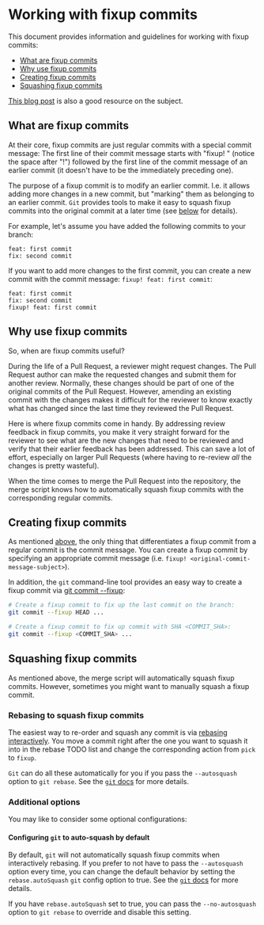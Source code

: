 # Working with fixup commits

This document provides information and guidelines for working with fixup commits:
- [What are fixup commits](#about-fixup-commits)
- [Why use fixup commits](#why-fixup-commits)
- [Creating fixup commits](#create-fixup-commits)
- [Squashing fixup commits](#squash-fixup-commits)

[This blog post](https://thoughtbot.com/blog/autosquashing-git-commits) is also a good resource on the subject.


## <a name="about-fixup-commits"></a> What are fixup commits

At their core, fixup commits are just regular commits with a special commit message:
The first line of their commit message starts with "fixup! " (notice the space after "!") followed by the first line of the commit message of an earlier commit (it doesn't have to be the immediately preceding one).

The purpose of a fixup commit is to modify an earlier commit.
I.e. it allows adding more changes in a new commit, but "marking" them as belonging to an earlier commit.
`Git` provides tools to make it easy to squash fixup commits into the original commit at a later time (see [below](#squash-fixup-commits) for details).

For example, let's assume you have added the following commits to your branch:

```
feat: first commit
fix: second commit
```

If you want to add more changes to the first commit, you can create a new commit with the commit message:
`fixup! feat: first commit`:

```
feat: first commit
fix: second commit
fixup! feat: first commit
```


## <a name="why-fixup-commits"></a> Why use fixup commits

So, when are fixup commits useful?

During the life of a Pull Request, a reviewer might request changes.
The Pull Request author can make the requested changes and submit them for another review.
Normally, these changes should be part of one of the original commits of the Pull Request.
However, amending an existing commit with the changes makes it difficult for the reviewer to know exactly what has changed since the last time they reviewed the Pull Request.

Here is where fixup commits come in handy.
By addressing review feedback in fixup commits, you make it very straight forward for the reviewer to see what are the new changes that need to be reviewed and verify that their earlier feedback has been addressed.
This can save a lot of effort, especially on larger Pull Requests (where having to re-review _all_ the changes is pretty wasteful).

When the time comes to merge the Pull Request into the repository, the merge script knows how to automatically squash fixup commits with the corresponding regular commits.


## <a name="create-fixup-commits"></a> Creating fixup commits

As mentioned [above](#about-fixup-commits), the only thing that differentiates a fixup commit from a regular commit is the commit message.
You can create a fixup commit by specifying an appropriate commit message (i.e. `fixup! <original-commit-message-subject>`).

In addition, the `git` command-line tool provides an easy way to create a fixup commit via [git commit --fixup](https://git-scm.com/docs/git-commit#Documentation/git-commit.txt---fixupltcommitgt):

```sh
# Create a fixup commit to fix up the last commit on the branch:
git commit --fixup HEAD ...

# Create a fixup commit to fix up commit with SHA <COMMIT_SHA>:
git commit --fixup <COMMIT_SHA> ...
```


## <a name="squash-fixup-commits"></a> Squashing fixup commits

As mentioned above, the merge script will automatically squash fixup commits.
However, sometimes you might want to manually squash a fixup commit.


### Rebasing to squash fixup commits

The easiest way to re-order and squash any commit is via [rebasing interactively](https://git-scm.com/docs/git-rebase#_interactive_mode). You move a commit right after the one you want to squash it into in the rebase TODO list and change the corresponding action from `pick` to `fixup`.

`Git` can do all these automatically for you if you pass the `--autosquash` option to `git rebase`.
See the [`git` docs](https://git-scm.com/docs/git-rebase#Documentation/git-rebase.txt---autosquash) for more details.


### Additional options

You may like to consider some optional configurations:


#### Configuring `git` to auto-squash by default

By default, `git` will not automatically squash fixup commits when interactively rebasing.
If you prefer to not have to pass the `--autosquash` option every time, you can change the default behavior by setting the `rebase.autoSquash` `git` config option to true.
See the [`git` docs](https://git-scm.com/docs/git-rebase#Documentation/git-rebase.txt-rebaseautoSquash) for more details.

If you have `rebase.autoSquash` set to true, you can pass the `--no-autosquash` option to `git rebase` to override and disable this setting.
